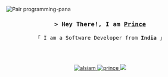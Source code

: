 ![Pair programming-pana](https://github.com/prince2520/prince2520/assets/68547999/5a94c7dc-1e7a-47be-aa9c-a1249d4d7ffc)
<!-- Intro  -->
<h3 align="center">
        <samp>&gt; Hey There!, I am
                <b><a target="_blank" href="https://princedeveloper.vercel.app/">Prince</a></b>
        </samp>
</h3>


<p align="center"> 
  <samp>
    「 I am a Software Developer from <b>India</b> 」
  </samp>
</p>

</br>
</br>

<p align="center">
 <a href="https://princedeveloper.vercel.app/" target="blank">
  <img src="https://img.shields.io/badge/Website-DC143C?style=for-the-badge&logo=medium&logoColor=white" alt="alsiam" />
 </a>
 <a href="https://www.linkedin.com/in/prince-04273a1a2/" target="_blank">
  <img src="https://img.shields.io/badge/LinkedIn-0077B5?style=for-the-badge&logo=linkedin&logoColor=white" alt="prince"/>
 </a>
 <a href="https://twitter.com/dev_prince123" target="_blank">
  <img src="https://img.shields.io/badge/Twitter-1DA1F2?style=for-the-badge&logo=twitter&logoColor=white" />
 </a>
</p>
<br />
